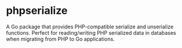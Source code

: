 # phpserialize
A Go package that provides PHP-compatible serialize and unserialize functions. Perfect for reading/writing PHP serialized data in databases when migrating from PHP to Go applications.
